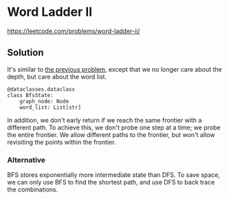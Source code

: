 # Word Ladder II

https://leetcode.com/problems/word-ladder-ii/

## Solution

It's similar to [the previous problem](https://leetcode.com/problems/word-ladder/), except that we no longer care about
the depth, but care about the word list.

```
@dataclasses.dataclass
class BfsState:
    graph_node: Node
    word_list: List[str]
```

In addition, we don't early return if we reach the same frontier with a different path. To achieve this, we don't probe
one step at a time; we probe the entire frontier. We allow different paths to the frontier, but won't allow revisiting
the points within the frontier.

### Alternative

BFS stores exponentially more intermediate state than DFS. To save space, we can only use BFS to find the shortest path,
and use DFS to back trace the combinations.
